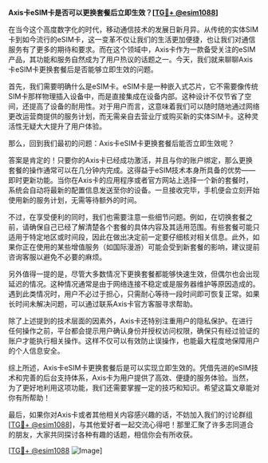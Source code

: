 **Axis卡eSIM卡是否可以更换套餐后立即生效？[[TG💪+ @esim1088](https://t.me/s/esim1088)]**

在当今这个高度数字化的时代，移动通信技术的发展日新月异。从传统的实体SIM卡到如今流行的eSIM卡，这一变革不仅让我们的生活更加便捷，也让我们对通信服务有了更多的期待和要求。而在这个领域中，Axis卡作为一款备受关注的eSIM产品，其功能和服务自然成为了用户热议的话题之一。今天，我们就来聊聊Axis卡eSIM卡更换套餐后是否能够立即生效的问题。

首先，我们需要明确什么是eSIM卡。eSIM卡是一种嵌入式芯片，它不需要像传统SIM卡那样物理插入设备中，而是直接集成在设备内部。这种设计不仅节省了空间，还提高了设备的耐用性。对于用户而言，这意味着我们可以随时随地通过网络更改运营商提供的服务计划，而无需亲自去营业厅或购买新的实体SIM卡。这种灵活性无疑大大提升了用户体验。

那么，回到我们最初的问题：Axis卡eSIM卡更换套餐后能否立即生效呢？

答案是肯定的！只要你的Axis卡已经成功激活，并且与你的账户绑定，那么更换套餐的操作通常可以在几分钟内完成。这得益于eSIM技术本身所具备的优势——即时更新功能。当你在Axis卡的应用程序或者官方网站上选择一个新的套餐时，系统会自动将最新的配置信息发送至你的设备。一旦接收完毕，手机便会立刻开始使用新的服务计划，无需等待额外的时间。

不过，在享受便利的同时，我们也需要注意一些细节问题。例如，在切换套餐之前，请确保自己已经了解清楚各个套餐的具体内容及其适用范围。有些套餐可能只适用于特定地区或时间段，因此在做出决定前一定要仔细核对相关信息。此外，如果你正在使用的某些增值服务（如国际漫游）可能会受到新套餐的影响，建议提前咨询客服以避免不必要的麻烦。

另外值得一提的是，尽管大多数情况下更换套餐都能够快速生效，但偶尔也会出现延迟的情况。这种情况通常是由于网络连接不稳定或是服务器维护等原因造成的。遇到此类情况时，用户不必过于担心，只需耐心等待一段时间即可恢复正常。如果长时间未解决问题，可以通过联系Axis卡官方客服寻求帮助。

除了上述提到的技术层面的因素外，Axis卡还特别注重用户的隐私保护。在进行任何操作之前，平台都会提示用户确认身份并授权访问权限，确保只有经过验证的账户才能执行相关操作。这样不仅可以有效防止误操作，也能最大程度地保障用户的个人信息安全。

综上所述，Axis卡eSIM卡更换套餐后是可以实现立即生效的。凭借先进的eSIM技术和完善的后台支持体系，Axis卡为用户提供了高效、便捷的服务体验。当然，为了更好地利用这项功能，我们还需要掌握一定的技巧和知识。希望这篇文章能对你有所帮助！

最后，如果你对Axis卡或者其他相关内容感兴趣的话，不妨加入我们的讨论群组[[TG💪+ @esim1088](https://t.me/s/esim1088)]，与其他爱好者一起交流心得吧！那里汇聚了许多志同道合的朋友，大家共同探讨各种有趣的话题，相信你会有所收获。

[[TG💪+ @esim1088](https://t.me/s/esim1088) ![Image](https://i.postimg.cc/4NQfJmqS/Snipaste-2025-05-13-00-14-12.png)]
